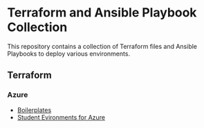 # Terraform and Ansible Playbook Collection

This repository contains a collection of Terraform files and Ansible Playbooks to deploy various environments.

## Terraform

### Azure

- [Boilerplates](./blank-template/)
- [Student Evironments for Azure](./studentEnvironments/)
